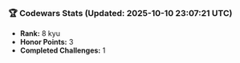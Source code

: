 ### 🏆 Codewars Stats (Updated: 2025-10-10 23:07:21 UTC)

- **Rank:** 8 kyu
- **Honor Points:** 3
- **Completed Challenges:** 1
